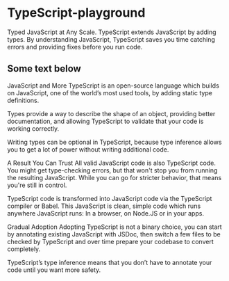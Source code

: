 # TypeScript-playground
Typed JavaScript at Any Scale. TypeScript extends JavaScript by adding types.  By understanding JavaScript, TypeScript saves you time catching errors and providing fixes before you run code.

## Some text below

JavaScript and More
TypeScript is an open-source language which builds on JavaScript, one of the world’s most used tools, by adding static type definitions.

Types provide a way to describe the shape of an object, providing better documentation, and allowing TypeScript to validate that your code is working correctly.

Writing types can be optional in TypeScript, because type inference allows you to get a lot of power without writing additional code.

A Result You Can Trust
All valid JavaScript code is also TypeScript code. You might get type-checking errors, but that won't stop you from running the resulting JavaScript. While you can go for stricter behavior, that means you're still in control.

TypeScript code is transformed into JavaScript code via the TypeScript compiler or Babel. This JavaScript is clean, simple code which runs anywhere JavaScript runs: In a browser, on Node.JS or in your apps.

Gradual Adoption
Adopting TypeScript is not a binary choice, you can start by annotating existing JavaScript with JSDoc, then switch a few files to be checked by TypeScript and over time prepare your codebase to convert completely.

TypeScript’s type inference means that you don’t have to annotate your code until you want more safety.
